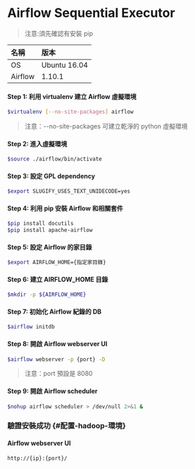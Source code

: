 # Airflow Sequential Executor

> 注意:須先確認有安裝 pip

| 名稱 | 版本 |
| :--- | :--- |
| OS | Ubuntu 16.04 |
| Airflow | 1.10.1 |

#### **Step 1: 利用 virtualenv 建立 Airflow 虛擬環境**

```bash
$virtualenv [--no-site-packages] airflow
```

> 注意：--no-site-packages 可建立乾淨的 python 虛擬環境

#### **Step 2: 進入虛擬環境**

```bash
$source ./airflow/bin/activate
```

#### **Step 3: 設定 GPL dependency**

```bash
$export SLUGIFY_USES_TEXT_UNIDECODE=yes
```

#### **Step 4: 利用 pip 安裝 Airflow 和相關套件**

```bash
$pip install docutils
$pip install apache-airflow
```

#### **Step 5: 設定 Airflow 的家目錄**

```bash
$export AIRFLOW_HOME={指定家目錄}
```

#### **Step 6: 建立 AIRFLOW\_HOME 目錄**

```bash
$mkdir -p ${AIRFLOW_HOME}
```

#### **Step 7: 初始化 Airflow 紀錄的 DB**

```bash
$airflow initdb
```

#### **Step 8: 開啟 Airflow webserver UI**

```bash
$airflow webserver -p {port} -D
```

> 注意：port 預設是 8080

#### **Step 9: 開啟 Airflow scheduler**

```bash
$nohup airflow scheduler > /dev/null 2>&1 &
```

### 驗證安裝成功 {#配置-hadoop-環境}

#### Airflow webserver UI

```
http://{ip}:{port}/
```



